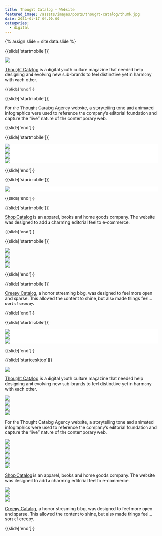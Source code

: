 ```yaml
---
title: Thought Catalog — Website
featured_image: /assets/images/posts/thought-catalog/thumb.jpg
date: 2021-01-17 04:00:00
categories:
  - digital
---
```


{% assign slide = site.data.slide %}

{{slide['startmobile']}}

<div>
  <img
    class='full-height' 
    src='{{ site.url }}/assets/images/posts/thought-catalog/tc-mobile-1.jpg'
  />
</div>

<p class="bg"><a href="https://thoughtcatalog.com/">Thought Catalog</a> is a digital youth culture magazine that needed help designing and evolving new sub-brands to feel distinctive yet in harmony with each other.</p>

{{slide['end']}}

{{slide['startmobile']}}

<p>For the Thought Catalog Agency website, a storytelling tone and animated infographics were used to reference the company’s editorial foundation and capture the “live” nature of the contemporary web.</p>

{{slide['end']}}

{{slide['startmobile']}}

<div class="image-grid image-grid--mobile" style="
  background: white;
  grid-template-columns: 1fr 1fr;
  grid-template-rows: 2fr 1fr 1fr;
">
  <div style="
    grid-row: 1 / 2;
    grid-column: 1 / 3;
  "><img src='{{ site.url }}/assets/images/posts/thought-catalog/tc-grid-1-1.jpg'></div>
  <div style="
    grid-row: 2 / 3;
    grid-column: 1 / 2;
  "><img src='{{ site.url }}/assets/images/posts/thought-catalog/tc-grid-1-2.jpg'></div>
  <div style="
    grid-row: 2 / 3;
    grid-column: 2 / 3;
  "><img src='{{ site.url }}/assets/images/posts/thought-catalog/tc-grid-1-3.jpg'></div>
  <div style="
    grid-row: 3 / 4;
    grid-column: 1 / 3;
  "><img src='{{ site.url }}/assets/images/posts/thought-catalog/tc-anim-1.gif'></div>
</div>

{{slide['end']}}

{{slide['startmobile']}}

<div style="background:white">
  <img
    class='full-height' 
    src='{{ site.url }}/assets/images/posts/thought-catalog/thoughtcatalog-mobile-3.png'
  />
</div>

{{slide['end']}}

{{slide['startmobile']}}

<p><a href="https://shopcatalog.com/">Shop Catalog</a> is an apparel, books and home goods company. The website was designed to add a charming editorial feel to e-commerce.</p>

{{slide['end']}}

{{slide['startmobile']}}

<div class="image-grid image-grid--mobile" style="
  grid-template-columns: 1fr 1fr;
  grid-template-rows: 1fr 1fr 2fr;
">
  <div style="
    grid-column: 1 / 2;
    grid-row: 1 / 3;
  "><img src='{{ site.url }}/assets/images/posts/thought-catalog/tc-anim-3.gif'></div>
  <div style="
    grid-column: 2 / 3;
    grid-row: 1 / 2;
  "><img src='{{ site.url }}/assets/images/posts/thought-catalog/tc-grid-2-3.jpg'></div>
  <div style="
    grid-column: 2 / 3;
    grid-row: 2 / 3;
  "><img src='{{ site.url }}/assets/images/posts/thought-catalog/tc-grid-2-4.jpg'></div>
  <div style="
    grid-column: 1 / 3;
    grid-row: 3 / 4;
  "><img src='{{ site.url }}/assets/images/posts/thought-catalog/tc-grid-2-5.jpg'></div>
</div>

{{slide['end']}}

{{slide['startmobile']}}

<p><a href="https://creepycatalog.com/">Creepy Catalog</a>, a horror streaming blog, was designed to feel more open and sparse. This allowed the content to shine, but also made things feel…sort of creepy. </p>

{{slide['end']}}

{{slide['startmobile']}}

<div class="image-grid image-grid--mobile" style="
  background: white;
  grid-template-columns: 1fr;
  grid-template-rows: 2fr 1fr 1fr;
">
  <div style="
    grid-column: 1 / 2;
    grid-row: 1 / 2;
  "><img src='{{ site.url }}/assets/images/posts/thought-catalog/tc-anim-4.gif'></div>
  <div style="
    grid-column: 1 / 2;
    grid-row: 2 / 3;
  "><img src='{{ site.url }}/assets/images/posts/thought-catalog/tc-grid-3-2.jpg'></div>
  <div style="
    grid-column: 1 / 2;
    grid-row: 3 / 4;
  "><img src='{{ site.url }}/assets/images/posts/thought-catalog/tc-grid-3-3.jpg'></div>
</div>

{{slide['end']}}

{{slide['startdesktop']}}

<div>
  <img
    class="full-width"
    src="{{ site.url }}/assets/images/posts/thought-catalog/thoughtcatalog-1.jpg"
  />
</div>

<p><a href="https://thoughtcatalog.com/">Thought Catalog</a> is a digital youth culture magazine that needed help designing and evolving new sub-brands to feel distinctive yet in harmony with each other.</p>

<div class="image-grid" style="
  grid-template-columns: 3fr 1fr 1fr;
  grid-template-rows: 2fr 3fr;
">
  <div style="
    grid-column: 1 / 2;
    grid-row: 1 / 3;
  "><img src='{{ site.url }}/assets/images/posts/thought-catalog/tc-grid-1-1.jpg'></div>
  <div style="
    grid-column: 2 / 3;
    grid-row: 1 / 2;
  "><img src='{{ site.url }}/assets/images/posts/thought-catalog/tc-grid-1-2.jpg'></div>
  <div style="
    grid-column: 3 / 4;
    grid-row: 1 / 2;
  "><img src='{{ site.url }}/assets/images/posts/thought-catalog/tc-grid-1-3.jpg'></div>
  <div style="
    grid-column: 2 / 4;
    grid-row: 2 / 3;
  "><img src='{{ site.url }}/assets/images/posts/thought-catalog/tc-anim-1.gif'></div>
</div>

<p>For the Thought Catalog Agency website, a storytelling tone and animated infographics were used to reference the company’s editorial foundation and capture the “live” nature of the contemporary web.</p>

<div class="image-grid" style="
  grid-template-columns: 1fr 1fr 1fr 2fr;
  grid-template-rows: 2fr 1fr 1fr;
">
  <div style="
    grid-column: 1 / 4;
    grid-row: 1 / 2;
  "><img src='{{ site.url }}/assets/images/posts/thought-catalog/tc-grid-2-1.jpg'></div>
  <div style="
    grid-column: 4 / 5;
    grid-row: 1 / 2;
  "><img src='{{ site.url }}/assets/images/posts/thought-catalog/tc-anim-2.jpg'></div>
  <div style="
    grid-column: 1 / 2;
    grid-row: 2 / 4;
  "><img src='{{ site.url }}/assets/images/posts/thought-catalog/tc-anim-3.gif'></div>
  <div style="
    grid-column: 2 / 3;
    grid-row: 2 / 3;
  "><img src='{{ site.url }}/assets/images/posts/thought-catalog/tc-grid-2-3.jpg'></div>
  <div style="
    grid-column: 2 / 3;
    grid-row: 3 / 4;
  "><img src='{{ site.url }}/assets/images/posts/thought-catalog/tc-grid-2-4.jpg'></div>
  <div style="
    grid-column: 3 / 6;
    grid-row: 2 / 4;
  "><img src='{{ site.url }}/assets/images/posts/thought-catalog/tc-grid-2-5.jpg'></div>
</div>

<p><a href="https://shopcatalog.com/">Shop Catalog</a> is an apparel, books and home goods company. The website was designed to add a charming editorial feel to e-commerce.</p>

<div class="image-grid" style="
  grid-template-columns: 3fr 2fr;
  grid-template-rows: 1fr 2fr;
">
  <div style="
    grid-column: 1 / 2;
    grid-row: 1 / 3;
  "><img src='{{ site.url }}/assets/images/posts/thought-catalog/tc-anim-4.gif'></div>
  <div style="
    grid-column: 2 / 3;
    grid-row: 1 / 2;
  "><img src='{{ site.url }}/assets/images/posts/thought-catalog/tc-grid-3-2.jpg'></div>
  <div style="
    grid-column: 2 / 3;
    grid-row: 2 / 3;
  "><img src='{{ site.url }}/assets/images/posts/thought-catalog/thoughtcatalog-14.jpg'></div>
</div>

<p><a href="https://creepycatalog.com/">Creepy Catalog</a>, a horror streaming blog, was designed to feel more open and sparse. This allowed the content to shine, but also made things feel…sort of creepy.</p>

{{slide['end']}}
